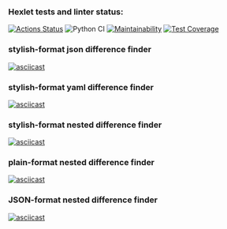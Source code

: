 ### Hexlet tests and linter status:
[![Actions Status](https://github.com/invercargill12/python-project-50/workflows/hexlet-check/badge.svg)](https://github.com/invercargill12/python-project-50/actions)
![Python CI](https://github.com/invercargill12/python-project-50/actions/workflows/gendiff-check.yml/badge.svg)
[![Maintainability](https://api.codeclimate.com/v1/badges/6a4b3caa2096b0ad49af/maintainability)](https://codeclimate.com/github/invercargill12/python-project-50/maintainability)
[![Test Coverage](https://api.codeclimate.com/v1/badges/6a4b3caa2096b0ad49af/test_coverage)](https://codeclimate.com/github/invercargill12/python-project-50/test_coverage)

### stylish-format json difference finder
[![asciicast](https://asciinema.org/a/H14RS5OVq0gy871ESOJUvE8pC.svg)](https://asciinema.org/a/H14RS5OVq0gy871ESOJUvE8pC)

### stylish-format yaml difference finder
[![asciicast](https://asciinema.org/a/UNI2CDMi1QqdJfdp6KgX5SpTL.svg)](https://asciinema.org/a/UNI2CDMi1QqdJfdp6KgX5SpTL)

### stylish-format nested difference finder
[![asciicast](https://asciinema.org/a/1VwVoeIX51DLiefPN1BMEf330.svg)](https://asciinema.org/a/1VwVoeIX51DLiefPN1BMEf330)

### plain-format nested difference finder
[![asciicast](https://asciinema.org/a/EIRzM4zQ0tBniu0ozZC1HiH36.svg)](https://asciinema.org/a/EIRzM4zQ0tBniu0ozZC1HiH36)

### JSON-format nested difference finder
[![asciicast](https://asciinema.org/a/i1StvcsnQkVpJYIudXVDtTtyI.svg)](https://asciinema.org/a/i1StvcsnQkVpJYIudXVDtTtyI)